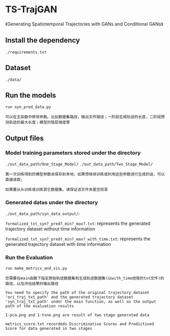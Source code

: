 # TS-TrajGAN

《Generating Spatiotemporal Trajectories with GANs and Conditional GANs》

## Install the dependency

`./requirements.txt`

## Dataset

`./data/`

## Run the models

`run syn_pred_data.py`

`可以在主函数中修改参数。比如数据集路径，输出文件路径；一阶段生成轨迹的长度，二阶段预测轨迹的最大长度；模型的隐层维度等`


## Output files

### Model training parameters stored under the directory

`./out_data_path/One_Stage_Model/` `./out_data_path/Two_Stage_Model/`

`第一次训练得到的模型参数会保存到本地，如果想继续训练或利用这些参数进行生成的话，可以直接读取;`

`如果要从头训练或训练其它数据集，请保证该文件夹是空目录`

### Generated datas under the directory 

`./out_data_path/syn_data_output/`: 

`formalized_txt_syn?_pred?_min?_max?.txt`: represents the generated trajectory dataset without time information

`formalized_txt_syn?_pred?_min?_max?_with_time.txt`: represents the generated trajectory dataset with time information


### Run the Evaluation

`run make_metrics_and_vis.py`

`您需要在main函数下指定原始轨迹数据集和生成轨迹数据集(以with_time结尾的txt文件)的路径，以及评估结果的输出路径`

`You need to specify the path of the original trajectory dataset 'ori_traj_txt_path' and the generated trajectory dataset 'syn_traj_txt_path' under the main function, as well as the output path of the evaluation results`

`1-pca.png and 1-tsne.png are result of two stage generated data`

`metrics_score.txt recordeds Discriminative Scores and Predictived Score for data generated in two stages`


